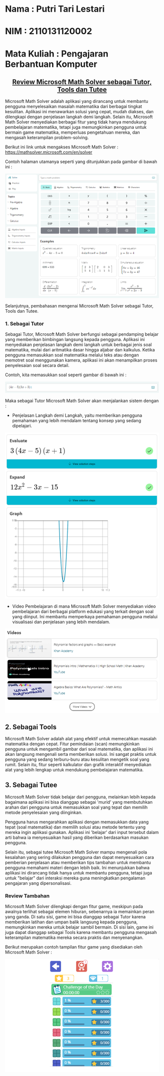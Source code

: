 # Nama : Putri Tari Lestari
# NIM : 2110131120002
# Mata Kuliah : Pengajaran Berbantuan Komputer

## <h2 align=center><u> Review Microsoft Math Solver sebagai Tutor, Tools dan Tutee </u></h2>

Microsoft Math Solver adalah aplikasi yang dirancang untuk membantu pengguna menyelesaikan masalah matematika dari berbagai tingkat kesulitan. Aplikasi ini menawarkan solusi yang cepat, mudah diakses, dan dilengkapi dengan penjelasan langkah demi langkah. Selain itu, Microsoft Math Solver menyediakan berbagai fitur yang tidak hanya mendukung pembelajaran matematika, tetapi juga memungkinkan pengguna untuk bermain game matematika, memperluas pengetahuan mereka, dan mengasah keterampilan problem-solving.

Berikut ini link untuk mengakses Microsoft Math Solver : https://mathsolver.microsoft.com/en/solver

Contoh halaman utamanya seperti yang ditunjukkan pada gambar di bawah ini :
<p align=center><img src=Capture1.PNG>

Selanjutnya, pembahasan mengenai Microsoft Math Solver sebagai Tutor, Tools dan Tutee.

### 1. Sebagai Tutor

Sebagai Tutor, Microsoft Math Solver berfungsi sebagai pendamping belajar yang memberikan bimbingan langsung kepada pengguna. Aplikasi ini menyediakan penjelasan langkah demi langkah untuk berbagai jenis soal matematika, mulai dari aritmatika dasar hingga aljabar dan kalkulus. Ketika pengguna memasukkan soal matematika melalui teks atau dengan memotret soal menggunakan kamera, aplikasi ini akan menampilkan proses penyelesaian soal secara detail.

Contoh, kita memasukkan soal seperti gambar di bawah ini :
<p align=center><img src=Capture2.PNG></p>

Maka sebagai Tutor Microsoft Math Solver akan menjalankan sistem dengan :

- Penjelasan Langkah demi Langkah, yaitu memberikan pengguna pemahaman yang lebih mendalam tentang konsep yang sedang dipelajari.

<p align=center><img src=Capture3.PNG>

- Video Pembelajaran di mana Microsoft Math Solver  menyediakan video pembelajaran dari berbagai platform edukasi yang terkait dengan soal yang diinput. Ini membantu memperkaya pemahaman pengguna melalui visualisasi dan penjelasan yang lebih mendalam.

<p align=center><img src=Capture4.PNG>

## 2. Sebagai Tools

Microsoft Math Solver adalah alat yang efektif untuk memecahkan masalah matematika dengan cepat. Fitur pemindaian (scan) memungkinkan pengguna untuk mengambil gambar dari soal matematika, dan aplikasi ini akan langsung mengenali serta memberikan solusi. Ini sangat praktis untuk pengguna yang sedang terburu-buru atau kesulitan mengetik soal yang rumit. Selain itu, fitur seperti kalkulator dan grafik interaktif menyediakan alat yang lebih lengkap untuk mendukung pembelajaran matematika.

## 3. Sebagai Tutee

Microsoft Math Solver tidak belajar dari pengguna, melainkan lebih kepada bagaimana aplikasi ini bisa dianggap sebagai 'murid' yang membutuhkan arahan dari pengguna untuk memasukkan soal yang tepat dan memilih metode penyelesaian yang diinginkan.

Pengguna harus mengarahkan aplikasi dengan memasukkan data yang tepat (soal matematika) dan memilih solusi atau metode tertentu yang mereka ingin aplikasi gunakan. Aplikasi ini 'belajar' dari input tersebut dalam arti bahwa ia menyesuaikan hasil yang diberikan berdasarkan masukan pengguna.

Selain itu, sebagai tutee Microsoft Math Solver mampu mengenali pola kesalahan yang sering dilakukan pengguna dan dapat menyesuaikan cara pemberian penjelasan atau memberikan tips tambahan untuk membantu pengguna memahami materi dengan lebih baik. Ini menunjukkan bahwa aplikasi ini dirancang tidak hanya untuk membantu pengguna, tetapi juga untuk "belajar" dari interaksi mereka guna meningkatkan pengalaman pengajaran yang dipersonalisasi.

### Review Tambahan

Microsoft Math Solver dilengkapi dengan fitur game, meskipun pada awalnya terlihat sebagai elemen hiburan, sebenarnya ia memainkan peran yang ganda. Di satu sisi, game ini bisa dianggap sebagai Tutor karena memberikan latihan dan umpan balik langsung kepada pengguna, memungkinkan mereka untuk belajar sambil bermain. Di sisi lain, game ini juga dapat dianggap sebagai Tools karena membantu pengguna mengasah keterampilan matematika mereka secara praktis dan menyenangkan.

Berikut merupakan contoh tampilan fitur game yang disediakan oleh Microsoft Math Solver :

<p align=center><img src=Capture5.PNG>
